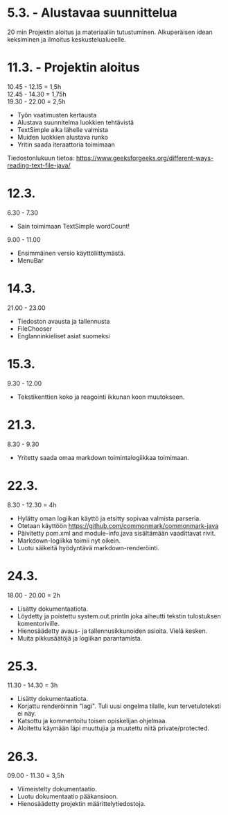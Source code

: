 # 5.3. - Alustavaa suunnittelua
20 min
Projektin aloitus ja materiaaliin tutustuminen. Alkuperäisen idean keksiminen ja ilmoitus keskustelualueelle.


# 11.3. - Projektin aloitus
10.45 - 12.15 = 1,5h  
12.45 - 14.30 = 1,75h  
19.30 - 22.00 = 2,5h
- Työn vaatimusten kertausta
- Alustava suunnitelma luokkien tehtävistä
- TextSimple aika lähelle valmista
- Muiden luokkien alustava runko
- Yritin saada iteraattoria toimimaan

Tiedostonlukuun tietoa:
https://www.geeksforgeeks.org/different-ways-reading-text-file-java/

# 12.3. 
6.30 - 7.30
- Sain toimimaan TextSimple wordCount!

9.00 - 11.00
- Ensimmäinen versio käyttöliittymästä.
- MenuBar

# 14.3.
21.00 - 23.00 
- Tiedoston avausta ja tallennusta
- FileChooser
- Englanninkieliset asiat suomeksi

# 15.3.
9.30 - 12.00
- Tekstikenttien koko ja reagointi ikkunan koon muutokseen.

# 21.3.
8.30 - 9.30
- Yritetty saada omaa markdown toimintalogiikkaa toimimaan.

# 22.3.
8.30 - 12.30 = 4h
- Hylätty oman logiikan käyttö ja etsitty sopivaa valmista parseria.
- Otetaan käyttöön https://github.com/commonmark/commonmark-java
- Päivitetty pom.xml and module-info.java sisältämään vaadittavat rivit.
- Markdown-logiikka toimii nyt oikein.
- Luotu säikeitä hyödyntävä markdown-renderöinti.

# 24.3.
18.00 - 20.00 = 2h
- Lisätty dokumentaatiota.
- Löydetty ja poistettu system.out.println joka aiheutti tekstin tulostuksen komentoriville.
- Hienosäädetty avaus- ja tallennusikkunoiden asioita. Vielä kesken.
- Muita pikkusäätöjä ja logiikan parantamista.

# 25.3.
11.30 - 14.30 = 3h
- Lisätty dokumentaatiota.
- Korjattu renderöinnin "lagi". Tuli uusi ongelma tilalle, kun tervetuloteksti ei näy.
- Katsottu ja kommentoitu toisen opiskelijan ohjelmaa.
- Aloitettu käymään läpi muuttujia ja muutettu niitä private/protected.

# 26.3.
09.00 - 11.30 = 3,5h
- Viimeistelty dokumentaatio.
- Luotu dokumentaatio pääkansioon.
- Hienosäädetty projektin määrittelytiedostoja.